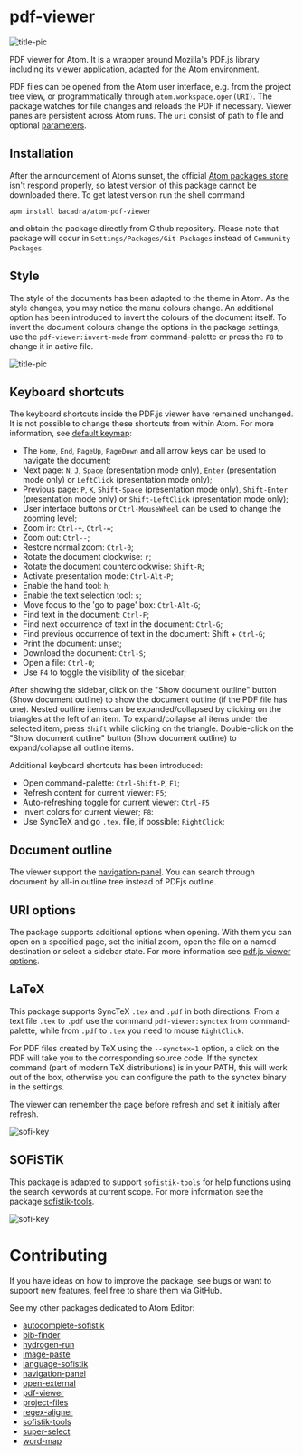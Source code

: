 # pdf-viewer

![title-pic](https://github.com/bacadra/atom-pdf-viewer/blob/master/assets/title-pic.png?raw=true)

PDF viewer for Atom. It is a wrapper around Mozilla's PDF.js library including its viewer application, adapted for the Atom environment.

PDF files can be opened from the Atom user interface, e.g. from the project tree view, or programmatically through `atom.workspace.open(URI)`. The package watches for file changes and reloads the PDF if necessary. Viewer panes are persistent across Atom runs. The `uri` consist of path to file and optional [parameters](https://github.com/mozilla/pdf.js/wiki/Viewer-options).

## Installation

After the announcement of Atoms sunset, the official [Atom packages store](https://atom.io/packages) isn't respond properly, so latest version of this package cannot be downloaded there. To get latest version run the shell command

    apm install bacadra/atom-pdf-viewer

and obtain the package directly from Github repository. Please note that package will occur in `Settings/Packages/Git Packages` instead of `Community Packages`.

## Style

The style of the documents has been adapted to the theme in Atom. As the style changes, you may notice the menu colours change. An additional option has been introduced to invert the colours of the document itself. To invert the document colours change the options in the package settings, use the `pdf-viewer:invert-mode` from command-palette or press the `F8` to change it in active file.

![title-pic](https://github.com/bacadra/atom-pdf-viewer/blob/master/assets/dark-mode.png?raw=true)

## Keyboard shortcuts

The keyboard shortcuts inside the PDF.js viewer have remained unchanged. It is not possible to change these shortcuts from within Atom. For more information, see [default keymap](https://github.com/mozilla/pdf.js/wiki/Frequently-Asked-Questions#faq-shortcuts):

* The `Home`, `End`, `PageUp`, `PageDown` and all arrow keys can be used to navigate the document;
* Next page: `N`, `J`, `Space` (presentation mode only), `Enter` (presentation mode only) or `LeftClick` (presentation mode only);
* Previous page: `P`, `K`, `Shift-Space` (presentation mode only), `Shift-Enter` (presentation mode only) or `Shift-LeftClick` (presentation mode only);
* User interface buttons or `Ctrl-MouseWheel` can be used to change the zooming level;
* Zoom in: `Ctrl-+`, `Ctrl-=`;
* Zoom out: `Ctrl--`;
* Restore normal zoom: `Ctrl-0`;
* Rotate the document clockwise: `r`;
* Rotate the document counterclockwise: `Shift-R`;
* Activate presentation mode: `Ctrl-Alt-P`;
* Enable the hand tool: `h`;
* Enable the text selection tool: `s`;
* Move focus to the 'go to page' box: `Ctrl-Alt-G`;
* Find text in the document: `Ctrl-F`;
* Find next occurrence of text in the document: `Ctrl-G`;
* Find previous occurrence of text in the document: Shift + `Ctrl-G`;
* Print the document: unset;
* Download the document: `Ctrl-S`;
* Open a file: `Ctrl-O`;
* Use `F4` to toggle the visibility of the sidebar;

After showing the sidebar, click on the "Show document outline" button (Show document outline) to show the document outline (if the PDF file has one). Nested outline items can be expanded/collapsed by clicking on the triangles at the left of an item. To expand/collapse all items under the selected item, press `Shift` while clicking on the triangle. Double-click on the "Show document outline" button (Show document outline) to expand/collapse all outline items.

Additional keyboard shortcuts has been introduced:

* Open command-palette: `Ctrl-Shift-P`, `F1`;
* Refresh content for current viewer: `F5`;
* Auto-refreshing toggle for current viewer: `Ctrl-F5`
* Invert colors for current viewer; `F8`:
* Use SyncTeX and go `.tex`. file, if possible: `RightClick`;

## Document outline

The viewer support the [navigation-panel](https://github.com/bacadra/atom-navigation-panel). You can search through document by all-in outline tree instead of PDFjs outline.

## URI options

The package supports additional options when opening. With them you can open on a specified page, set the initial zoom, open the file on a named destination or select a sidebar state. For more information see [pdf.js viewer options](https://github.com/mozilla/pdf.js/wiki/Viewer-options).

## LaTeX

This package supports SyncTeX `.tex` and `.pdf` in both directions. From a text file `.tex` to `.pdf` use the command `pdf-viewer:synctex` from command-palette, while from `.pdf` to `.tex` you need to mouse `RightClick`.

For PDF files created by TeX using the `--synctex=1` option, a click on the PDF will take you to the corresponding source code. If the synctex command (part of modern TeX distributions) is in your PATH, this will work out of the box, otherwise you can configure the path to the synctex binary in the settings.

The viewer can remember the page before refresh and set it initialy after refresh.

![sofi-key](https://github.com/bacadra/atom-pdf-viewer/blob/master/assets/latex-synctex.png?raw=true)

## SOFiSTiK

This package is adapted to support `sofistik-tools` for help functions using the search keywords at current scope. For more information see the package [sofistik-tools](https://github.com/bacadra/atom-sofistik-tools).

![sofi-key](https://github.com/bacadra/atom-pdf-viewer/blob/master/assets/sofi-key.png?raw=true)

# Contributing

If you have ideas on how to improve the package, see bugs or want to support new features, feel free to share them via GitHub.

See my other packages dedicated to Atom Editor:

* [autocomplete-sofistik](https://github.com/bacadra/atom-autocomplete-sofistik)
* [bib-finder](https://github.com/bacadra/atom-bib-finder)
* [hydrogen-run](https://github.com/bacadra/atom-hydrogen-run)
* [image-paste](https://github.com/bacadra/atom-image-paste)
* [language-sofistik](https://github.com/bacadra/atom-language-sofistik)
* [navigation-panel](https://github.com/bacadra/atom-navigation-panel)
* [open-external](https://github.com/bacadra/atom-open-external)
* [pdf-viewer](https://github.com/bacadra/atom-pdf-viewer)
* [project-files](https://github.com/bacadra/atom-project-files)
* [regex-aligner](https://github.com/bacadra/atom-regex-aligner)
* [sofistik-tools](https://github.com/bacadra/atom-sofistik-tools)
* [super-select](https://github.com/bacadra/atom-super-select)
* [word-map](https://github.com/bacadra/atom-word-map)
